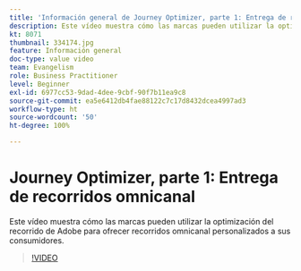 ```yaml
---
title: 'Información general de Journey Optimizer, parte 1: Entrega de recorridos omnicanal'
description: Este vídeo muestra cómo las marcas pueden utilizar la optimización del recorrido de Adobe para ofrecer recorridos omnicanal personalizados a sus consumidores.
kt: 8071
thumbnail: 334174.jpg
feature: Información general
doc-type: value video
team: Evangelism
role: Business Practitioner
level: Beginner
exl-id: 6977cc53-9dad-4dee-9cbf-90f7b11ea9c8
source-git-commit: ea5e6412db4fae88122c7c17d8432dcea4997ad3
workflow-type: ht
source-wordcount: '50'
ht-degree: 100%

---
```


# Journey Optimizer, parte 1: Entrega de recorridos omnicanal

Este vídeo muestra cómo las marcas pueden utilizar la optimización del recorrido de Adobe para ofrecer recorridos omnicanal personalizados a sus consumidores.

>[!VIDEO](https://video.tv.adobe.com/v/334174?quality=12)
